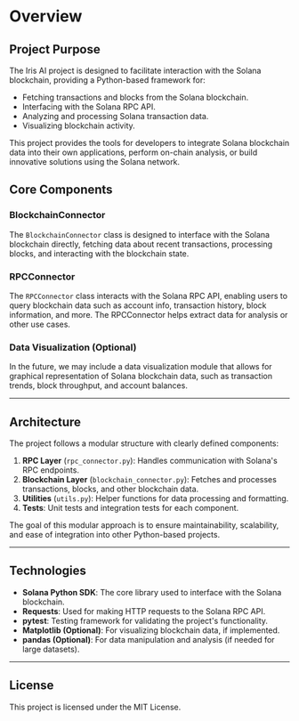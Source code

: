 # Overview

## Project Purpose

The Iris AI project is designed to facilitate interaction with the Solana blockchain, providing a Python-based framework for:

- Fetching transactions and blocks from the Solana blockchain.
- Interfacing with the Solana RPC API.
- Analyzing and processing Solana transaction data.
- Visualizing blockchain activity.

This project provides the tools for developers to integrate Solana blockchain data into their own applications, perform on-chain analysis, or build innovative solutions using the Solana network.

## Core Components

### BlockchainConnector
The `BlockchainConnector` class is designed to interface with the Solana blockchain directly, fetching data about recent transactions, processing blocks, and interacting with the blockchain state.

### RPCConnector
The `RPCConnector` class interacts with the Solana RPC API, enabling users to query blockchain data such as account info, transaction history, block information, and more. The RPCConnector helps extract data for analysis or other use cases.

### Data Visualization (Optional)
In the future, we may include a data visualization module that allows for graphical representation of Solana blockchain data, such as transaction trends, block throughput, and account balances.

---

## Architecture

The project follows a modular structure with clearly defined components:

1. **RPC Layer** (`rpc_connector.py`): Handles communication with Solana's RPC endpoints.
2. **Blockchain Layer** (`blockchain_connector.py`): Fetches and processes transactions, blocks, and other blockchain data.
3. **Utilities** (`utils.py`): Helper functions for data processing and formatting.
4. **Tests**: Unit tests and integration tests for each component.

The goal of this modular approach is to ensure maintainability, scalability, and ease of integration into other Python-based projects.

---

## Technologies

- **Solana Python SDK**: The core library used to interface with the Solana blockchain.
- **Requests**: Used for making HTTP requests to the Solana RPC API.
- **pytest**: Testing framework for validating the project's functionality.
- **Matplotlib (Optional)**: For visualizing blockchain data, if implemented.
- **pandas (Optional)**: For data manipulation and analysis (if needed for large datasets).

---

## License

This project is licensed under the MIT License.